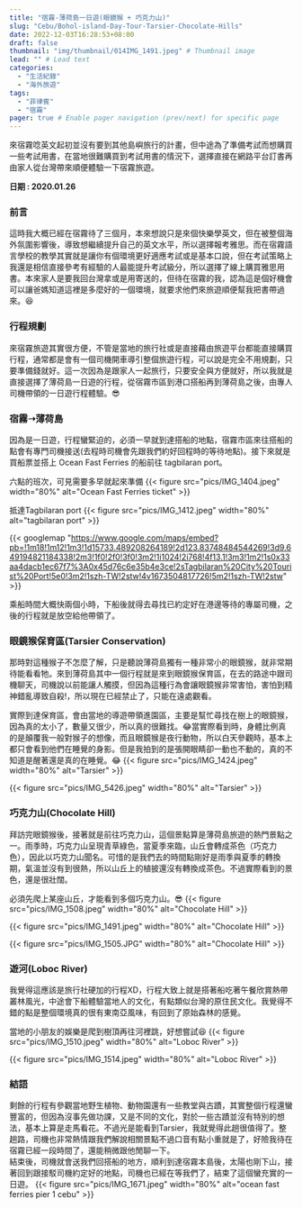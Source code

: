 ```yaml
---
title: "宿霧-薄荷島一日遊(眼鏡猴 + 巧克力山)"
slug: "Cebu/Bohol-island-Day-Tour-Tarsier-Chocolate-Hills"
date: 2022-12-03T16:28:53+08:00
draft: false
thumbnail: "img/thumbnail/014IMG_1491.jpeg" # Thumbnail image
lead: "" # Lead text
categories:
  - "生活紀錄"
  - "海外旅遊"
tags:
  - "菲律賓"
  - "宿霧"
pager: true # Enable pager navigation (prev/next) for specific page
---
```

來宿霧唸英文起初並沒有要到其他島嶼旅行的計畫，但中途為了準備考試而想購買一些考試用書，在當地很難購買到考試用書的情況下，選擇直接在網路平台訂書再由家人從台灣帶來順便體驗一下宿霧旅遊。
<!--more-->
**日期 : 2020.01.26**   

### 前言
這時我大概已經在宿霧待了三個月，本來想說只是來個快樂學英文，但在被整個海外氛圍影響後，導致想繼續提升自己的英文水平，所以選擇報考雅思。而在宿霧語言學校的教學其實就是讓你有個環境更好適應考試或是基本口說，但在考試策略上我還是相信直接參考有經驗的人最能提升考試級分，所以選擇了線上購買雅思用書。本來家人是要我回台灣拿或是用寄送的，但待在宿霧的我，認為這是個好機會可以讓爸媽知道這裡是多麼好的一個環境，就要求他們來旅遊順便幫我把書帶過來。😆  

### 行程規劃
來宿霧旅遊其實很方便，不管是當地的旅行社或是直接藉由旅遊平台都能直接購買行程，通常都是會有一個司機開車導引整個旅遊行程，可以說是完全不用規劃，只要準備錢就好。這一次因為是跟家人一起旅行，只要安全與方便就好，所以我就是直接選擇了薄荷島一日遊的行程，從宿霧市區到港口搭船再到薄荷島之後，由專人司機帶領的一日遊行程體驗。😎

### 宿霧➝薄荷島
因為是一日遊，行程蠻緊迫的，必須一早就到達搭船的地點，宿霧市區來往搭船的點會有專門司機接送(去程時司機會先跟我們約好回程時的等待地點)。接下來就是買船票並搭上 Ocean Fast Ferries 的船前往 tagbilaran port。  

六點的班次，可見需要多早就起來準備
{{< figure src="pics/IMG_1404.jpeg" width="80%" alt="Ocean Fast Ferries ticket" >}}  

抵達Tagbilaran port
{{< figure src="pics/IMG_1412.jpeg" width="80%" alt="tagbilaran port" >}}  

{{< googlemap "https://www.google.com/maps/embed?pb=!1m18!1m12!1m3!1d15733.489208264189!2d123.83748484544269!3d9.649194821184338!2m3!1f0!2f0!3f0!3m2!1i1024!2i768!4f13.1!3m3!1m2!1s0x33aa4dacb1ec67f7%3A0x45d76c6e35b4e3ce!2sTagbilaran%20City%20Tourist%20Port!5e0!3m2!1szh-TW!2stw!4v1673504817726!5m2!1szh-TW!2stw" >}}  

乘船時間大概快兩個小時，下船後就得去尋找已約定好在港邊等待的專屬司機，之後的行程就是放空給他帶領了。

### 眼鏡猴保育區(Tarsier Conservation)
那時對這種猴子不怎麼了解，只是聽說薄荷島獨有一種非常小的眼鏡猴，就非常期待能看看牠。來到薄荷島其中一個行程就是來到眼鏡猴保育區，在去的路途中跟司機聊天，司機說以前能讓人觸摸，但因為這種行為會讓眼鏡猴非常害怕，害怕到精神錯亂導致自殺!，所以現在已經禁止了，只能在遠處觀看。  

實際到達保育區，會由當地的導遊帶領進園區，主要是幫忙尋找在樹上的眼鏡猴，因為真的太小了，數量又很少，所以真的很難找。😂當實際看到時，身體比例真的是顛覆我一般對猴子的想像，而且眼鏡猴是夜行動物，所以白天參觀時，基本上都只會看到他們在睡覺的身影。但是我拍到的是張開眼睛卻一動也不動的，真的不知道是醒著還是真的在睡覺。😂
{{< figure src="pics/IMG_1424.jpeg" width="80%" alt="Tarsier" >}}  

{{< figure src="pics/IMG_5426.jpeg" width="80%" alt="Tarsier" >}}  


### 巧克力山(Chocolate Hill)
拜訪完眼鏡猴後，接著就是前往巧克力山，這個景點算是薄荷島旅遊的熱門景點之一。雨季時，巧克力山呈現青草綠色，當夏季來臨，山丘會轉成茶色（巧克力色），因此以巧克力山聞名。可惜的是我們去的時間點剛好是雨季與夏季的轉換期，氣溫並沒有到很熱，所以山丘上的植披還沒有轉換成茶色。不過實際看到的景色，還是很壯闊。  

必須先爬上某座山丘，才能看到多個巧克力山。😎 
{{< figure src="pics/IMG_1508.jpeg" width="80%" alt="Chocolate Hill" >}} 

{{< figure src="pics/IMG_1491.jpeg" width="80%" alt="Chocolate Hill" >}} 

{{< figure src="pics/IMG_1505.JPG" width="80%" alt="Chocolate Hill" >}} 

### 遊河(Loboc River)
我覺得這應該是旅行社硬加的行程XD，行程大致上就是搭著船吃著午餐欣賞熱帶叢林風光，中途會下船體驗當地人的文化，有點類似台灣的原住民文化。我覺得不錯的點是整個環境真的很有東南亞風味，有回到了原始森林的感覺。  

當地的小朋友的娛樂是爬到樹頂再往河裡跳，好想嘗試😆 
{{< figure src="pics/IMG_1510.jpeg" width="80%" alt="Loboc River" >}} 

{{< figure src="pics/IMG_1514.jpeg" width="80%" alt="Loboc River" >}} 


### 結語
剩餘的行程有參觀當地野生植物、動物園還有一些教堂與古蹟，其實整個行程還蠻豐富的，但因為沒事先做功課，又是不同的文化，對於一些古蹟並沒有特別的想法，基本上算是走馬看花。不過光是能看到Tarsier，我就覺得此趟很值得了。整趟路，司機也非常熱情跟我們解說相關景點不過口音有點小重就是了，好險我待在宿霧已經一段時間了，還能稍微跟他閒聊一下。  
結束後，司機就會送我們回搭船的地方，順利到達宿霧本島後，太陽也剛下山，接著回到跟接駁司機約定好的地點，司機也已經在等我們了，結束了這個蠻充實的一日遊。
{{< figure src="pics/IMG_1671.jpeg" width="80%" alt="ocean fast ferries pier 1 cebu" >}} 


